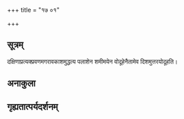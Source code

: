 +++
title = "१७ ०१"

+++
## सूत्रम्
दक्षिणाप्रत्यक्प्रवणमगरावकाशमुद्धत्य पलाशेन शमीमयेन वोदूहेनैतामेव दिशमुत्तरयोदूहति।
## अनाकुला

## गृह्यतात्पर्यदर्शनम्

